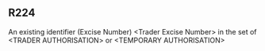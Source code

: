 ## R224
An existing identifier (Excise Number) &lt;Trader Excise Number&gt; in the set of &lt;TRADER AUTHORISATION&gt; or &lt;TEMPORARY AUTHORISATION&gt;
